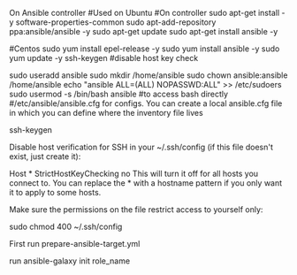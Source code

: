 On Ansible controller
#Used on Ubuntu
#On controller
sudo apt-get install -y software-properties-common
sudo apt-add-repository ppa:ansible/ansible -y
sudo apt-get update
sudo apt-get install ansible -y

#Centos
sudo yum install epel-release -y 
sudo yum install ansible -y 
sudo yum update -y
ssh-keygen
#disable host key check


sudo useradd ansible
sudo mkdir /home/ansible
sudo chown ansible:ansible /home/ansible
echo "ansible ALL=(ALL) NOPASSWD:ALL" >> /etc/sudoers
sudo usermod -s /bin/bash ansible #to access bash directly
#/etc/ansible/ansible.cfg for configs. You can create a local ansible.cfg file in which you can define where the inventory file lives



ssh-keygen

Disable host verification for SSH
in your ~/.ssh/config (if this file doesn't exist, just create it):

Host *
    StrictHostKeyChecking no
This will turn it off for all hosts you connect to. You can replace the * with a hostname pattern if you only want it to apply to some hosts.

Make sure the permissions on the file restrict access to yourself only:

sudo chmod 400 ~/.ssh/config

First run prepare-ansible-target.yml

run ansible-galaxy init role_name
